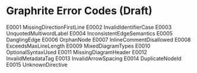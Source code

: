 # Graphrite Error Codes (Draft)

E0001 MissingDirectionFirstLine
E0002 InvalidIdentifierCase
E0003 UnquotedMultiwordLabel
E0004 InconsistentEdgeSemantics
E0005 DanglingEdge
E0006 OrphanNode
E0007 InlineCommentDisallowed
E0008 ExceedsMaxLineLength
E0009 MixedDiagramTypes
E0010 OptionalSyntaxUsed
E0011 MissingDiagramHeader
E0012 InvalidMetadataTag
E0013 InvalidArrowSpacing
E0014 DuplicateNodeId
E0015 UnknownDirective
